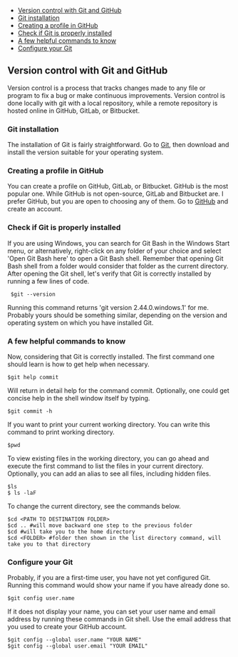 - [Version control with Git and GitHub](#version-control-with-git-and-github)
- [Git installation](#git-installation)
- [Creating a profile in GitHub](#creating-a-profile-in-github)
- [Check if Git is properly installed](#check-if-git-is-properly-installed)
- [A few helpful commands to know](#a-few-helpful-commands-to-know)
- [Configure your Git](#configure-your-git)


## Version control with Git and GitHub
Version control is a process that tracks changes made to any file or program to fix a bug or make continuous improvements. Version control is done locally with git with a local repository, while a remote repository is hosted online in GitHub, GitLab, or Bitbucket.
### Git installation
The installation of Git is fairly straightforward. Go to [Git](https://git-scm.com/downloads), then download and install the version suitable for your operating system.
### Creating a profile in GitHub
You can create a profile on GitHub, GitLab, or Bitbucket. GitHub is the most popular one. While GitHub is not open-source, GitLab and Bitbucket are. I prefer GitHub, but you are open to choosing any of them. Go to [GitHub](https://github.com/) and create an account.
### Check if Git is properly installed
If you are using Windows, you can search for Git Bash in the Windows Start menu, or alternatively, right-click on any folder of your choice and select 'Open Git Bash here' to open a Git Bash shell. Remember that opening Git Bash shell from a folder would consider that folder as the current directory.
After opening the Git shell, let's verify that Git is correctly installed by running a few lines of code.

```PowerShell-linenums
 $git --version
```
Running this command returns 'git version 2.44.0.windows.1' for me. Probably yours should be something similar, depending on the version and operating system on which you have installed Git.
### A few helpful commands to know
Now, considering that Git is correctly installed. The first command one should learn is how to get help when necessary. 

```PowerShell-linenums
$git help commit
```
Will return in detail help for the command commit. Optionally, one could get concise help in the shell window itself by typing.

```PowerShell-linenums
$git commit -h
```
If you want to print your current working directory. You can write this command to print working directory.
```PowerShell-linenums
$pwd
```
To view existing files in the working directory, you can go ahead and execute the first command to list the files in your current directory. Optionally, you can add an alias to see all files, including hidden files.
```PowerShell-linenums
$ls
$ ls -laF
```
To change the current directory, see the commands below.
```PowerShell-linenums
$cd <PATH TO DESTINATION FOLDER>
$cd .. #will move backward one step to the previous folder
$cd #will take you to the home directory
$cd <FOLDER> #folder then shown in the list directory command, will take you to that directory
```
### Configure your Git
Probably, if you are a first-time user, you have not yet configured Git.
Running this command would show your name if you have already done so.
```Powershell-linenums
$git config user.name
```
If it does not display your name, you can set your user name and email address by running these commands in Git shell. Use the email address that you used to create your GitHub account.
```PowerShell-linenums
$git config --global user.name "YOUR NAME"
$git config --global user.email "YOUR EMAIL"
```
